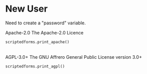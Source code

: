 <!-- markdownlint-disable MD033 -->

<style>
pre {
  width: 620px;
  margin: auto;
}

mat-card-content {
  height: 512px;
  overflow-y: auto;
}
</style>

# New User

Need to create a "password" variable.

<mat-card class="mat-elevation-z8">
  <mat-card-header>
    <mat-card-title>Apache-2.0</mat-card-title>
    <mat-card-subtitle>The Apache-2.0 Licence</mat-card-subtitle>
  </mat-card-header>
  <mat-card-content class="mat-elevation-z1">
<section-output>

```python
scriptedforms.print_apache()
```

</section-output>
  </mat-card-content>
  <mat-card-actions>
  </mat-card-actions>
</mat-card>

<br>

<mat-card class="mat-elevation-z8">
  <mat-card-header>
    <mat-card-title>AGPL-3.0+</mat-card-title>
    <mat-card-subtitle>The GNU Affrero General Public License version 3.0+</mat-card-subtitle>
  </mat-card-header>
  <mat-card-content class="mat-elevation-z1">
<section-output>

```python
scriptedforms.print_agpl()
```

</section-output>
  </mat-card-content>
  <mat-card-actions>
  </mat-card-actions>
</mat-card>
